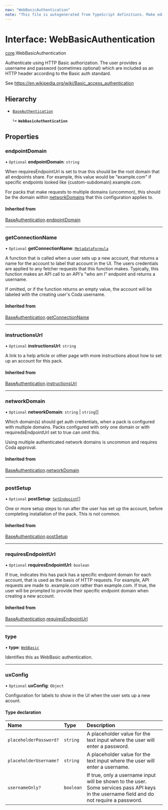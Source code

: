 ```yaml
---
nav: "WebBasicAuthentication"
note: "This file is autogenerated from TypeScript definitions. Make edits to the comments in the TypeScript file and then run `make docs` to regenerate this file."
---
```

# Interface: WebBasicAuthentication

[core](../modules/core.md).WebBasicAuthentication

Authenticate using HTTP Basic authorization. The user provides a username and password
(sometimes optional) which are included as an HTTP header according to the Basic auth standard.

See https://en.wikipedia.org/wiki/Basic_access_authentication

## Hierarchy

- [`BaseAuthentication`](core.BaseAuthentication.md)

  ↳ **`WebBasicAuthentication`**

## Properties

### endpointDomain

• `Optional` **endpointDomain**: `string`

When requiresEndpointUrl is set to true this should be the root domain that all endpoints share.
For example, this value would be "example.com" if specific endpoints looked like {custom-subdomain}.example.com.

For packs that make requests to multiple domains (uncommon), this should be the domain within
[networkDomains](core.PackVersionDefinition.md#networkdomains) that this configuration applies to.

#### Inherited from

[BaseAuthentication](core.BaseAuthentication.md).[endpointDomain](core.BaseAuthentication.md#endpointdomain)

___

### getConnectionName

• `Optional` **getConnectionName**: [`MetadataFormula`](../types/core.MetadataFormula.md)

A function that is called when a user sets up a new account, that returns a name for
the account to label that account in the UI. The users credentials are applied to any
fetcher requests that this function makes. Typically, this function makes an API call
to an API's "who am I" endpoint and returns a username.

If omitted, or if the function returns an empty value, the account will be labeled
with the creating user's Coda username.

#### Inherited from

[BaseAuthentication](core.BaseAuthentication.md).[getConnectionName](core.BaseAuthentication.md#getconnectionname)

___

### instructionsUrl

• `Optional` **instructionsUrl**: `string`

A link to a help article or other page with more instructions about how to set up an account for this pack.

#### Inherited from

[BaseAuthentication](core.BaseAuthentication.md).[instructionsUrl](core.BaseAuthentication.md#instructionsurl)

___

### networkDomain

• `Optional` **networkDomain**: `string` \| `string`[]

Which domain(s) should get auth credentials, when a pack is configured with multiple domains.
Packs configured with only one domain or with requiredsEndpointUrl set to true can omit this.

Using multiple authenticated network domains is uncommon and requires Coda approval.

#### Inherited from

[BaseAuthentication](core.BaseAuthentication.md).[networkDomain](core.BaseAuthentication.md#networkdomain)

___

### postSetup

• `Optional` **postSetup**: [`SetEndpoint`](core.SetEndpoint.md)[]

One or more setup steps to run after the user has set up the account, before completing installation of the pack.
This is not common.

#### Inherited from

[BaseAuthentication](core.BaseAuthentication.md).[postSetup](core.BaseAuthentication.md#postsetup)

___

### requiresEndpointUrl

• `Optional` **requiresEndpointUrl**: `boolean`

If true, indicates this has pack has a specific endpoint domain for each account, that is used
as the basis of HTTP requests. For example, API requests are made to <custom-subdomain>.example.com
rather than example.com. If true, the user will be prompted to provide their specific endpoint domain
when creating a new account.

#### Inherited from

[BaseAuthentication](core.BaseAuthentication.md).[requiresEndpointUrl](core.BaseAuthentication.md#requiresendpointurl)

___

### type

• **type**: [`WebBasic`](../enums/core.AuthenticationType.md#webbasic)

Identifies this as WebBasic authentication.

___

### uxConfig

• `Optional` **uxConfig**: `Object`

Configuration for labels to show in the UI when the user sets up a new acount.

#### Type declaration

| Name | Type | Description |
| :------ | :------ | :------ |
| `placeholderPassword?` | `string` | A placeholder value for the text input where the user will enter a password. |
| `placeholderUsername?` | `string` | A placeholder value for the text input where the user will enter a username. |
| `usernameOnly?` | `boolean` | If true, only a username input will be shown to the user. Some services pass API keys in the username field and do not require a password. |
